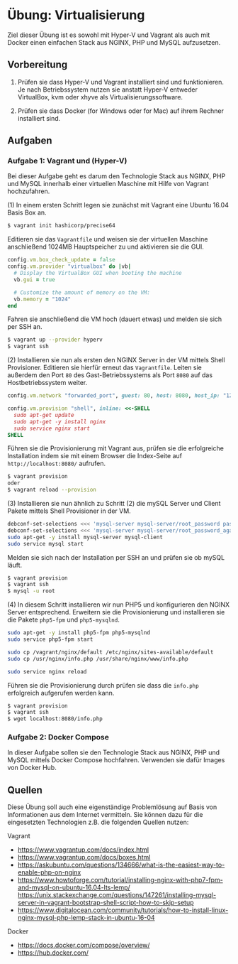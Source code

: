 # Übung: Virtualisierung

Ziel dieser Übung ist es sowohl mit Hyper-V und Vagrant als auch mit Docker einen einfachen Stack
aus NGINX, PHP und MySQL aufzusetzen.

## Vorbereitung

1. Prüfen sie dass Hyper-V und Vagrant installiert sind und funktionieren. Je nach Betriebssystem nutzen
sie anstatt Hyper-V entweder VirtualBox, kvm oder xhyve als Virtualisierungssoftware.

2. Prüfen sie dass Docker (for Windows oder for Mac) auf ihrem Rechner installiert sind.


## Aufgaben

### Aufgabe 1: Vagrant und (Hyper-V)

Bei dieser Aufgabe geht es darum den Technologie Stack aus NGINX, PHP und MySQL innerhalb einer virtuellen Maschine
mit Hilfe von Vagrant hochzufahren.

(1) In einem ersten Schritt legen sie zunächst mit Vagrant eine Ubuntu 16.04 Basis Box an.

```bash
$ vagrant init hashicorp/precise64
```

Editieren sie das `Vagrantfile` und weisen sie der virtuellen Maschine anschließend 1024MB Hauptspeicher
zu und aktivieren sie die GUI.

```ruby
config.vm.box_check_update = false
config.vm.provider "virtualbox" do |vb|
  # Display the VirtualBox GUI when booting the machine
  vb.gui = true

  # Customize the amount of memory on the VM:
  vb.memory = "1024"
end
```

Fahren sie anschließend die VM hoch (dauert etwas) und melden sie sich per SSH an.

```bash
$ vagrant up --provider hyperv
$ vagrant ssh
```

(2) Installieren sie nun als ersten den NGINX Server in der VM mittels Shell Provisioner. Editieren sie hierfür
erneut das `Vagrantfile`. Leiten sie außerdem den Port `80` des Gast-Betriebssystems als Port `8080` auf das
Hostbetriebssystem weiter.

```ruby
config.vm.network "forwarded_port", guest: 80, host: 8080, host_ip: "127.0.0.1"

config.vm.provision "shell", inline: <<-SHELL
  sudo apt-get update
  sudo apt-get -y install nginx
  sudo service nginx start
SHELL
```

Führen sie die Provisionierung mit Vagrant aus, prüfen sie die erfolgreiche Installation indem sie mit einem Browser
die Index-Seite auf `http://localhost:8080/` aufrufen.

```bash
$ vagrant provision
oder
$ vagrant reload --provision
```

(3) Installieren sie nun ähnlich zu Schritt (2) die mySQL Server und Client Pakete mittels Shell Provisioner in der VM.

```bash
debconf-set-selections <<< 'mysql-server mysql-server/root_password password secret'
debconf-set-selections <<< 'mysql-server mysql-server/root_password_again password secret'
sudo apt-get -y install mysql-server mysql-client
sudo service mysql start
```

Melden sie sich nach der Installation per SSH an und prüfen sie ob mySQL läuft.
```bash
$ vagrant provision
$ vagrant ssh
$ mysql -u root
```

(4) In diesem Schritt installieren wir nun PHP5 und konfigurieren den NGINX Server entsprechend. Erweitern sie die
Provisionierung und installieren sie die Pakete `php5-fpm` und `php5-mysqlnd`.

```bash
sudo apt-get -y install php5-fpm php5-mysqlnd
sudo service php5-fpm start

sudo cp /vagrant/nginx/default /etc/nginx/sites-available/default
sudo cp /usr/nginx/info.php /usr/share/nginx/www/info.php

sudo service nginx reload
```

Führen sie die Provisionierung durch prüfen sie dass die `info.php` erfolgreich aufgerufen werden kann.

```bash
$ vagrant provision
$ vagrant ssh
$ wget localhost:8080/info.php
```


### Aufgabe 2: Docker Compose

In dieser Aufgabe sollen sie den Technologie Stack aus NGINX, PHP und MySQL mittels Docker Compose hochfahren.
Verwenden sie dafür Images von Docker Hub.



## Quellen
Diese Übung soll auch eine eigenständige Problemlösung auf Basis von Informationen aus dem Internet vermitteln.
Sie können dazu für die eingesetzten Technologien z.B. die folgenden Quellen nutzen:

Vagrant
* https://www.vagrantup.com/docs/index.html
* https://www.vagrantup.com/docs/boxes.html
* https://askubuntu.com/questions/134666/what-is-the-easiest-way-to-enable-php-on-nginx
* https://www.howtoforge.com/tutorial/installing-nginx-with-php7-fpm-and-mysql-on-ubuntu-16.04-lts-lemp/
https://unix.stackexchange.com/questions/147261/installing-mysql-server-in-vagrant-bootstrap-shell-script-how-to-skip-setup
* https://www.digitalocean.com/community/tutorials/how-to-install-linux-nginx-mysql-php-lemp-stack-in-ubuntu-16-04

Docker
* https://docs.docker.com/compose/overview/
* https://hub.docker.com/
